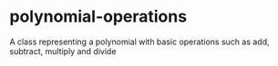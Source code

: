 # polynomial-operations
A class representing a polynomial with basic operations such as add, subtract, multiply and divide
